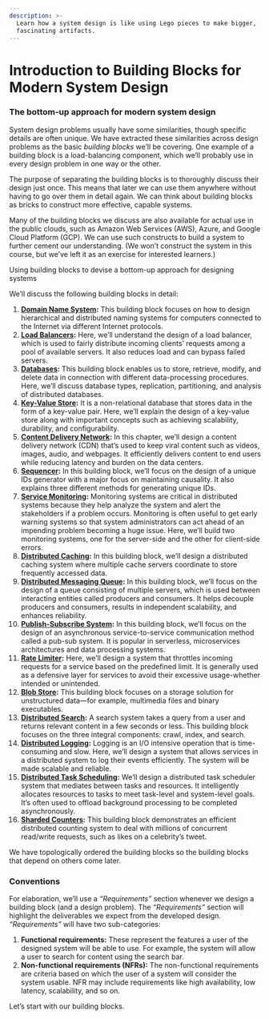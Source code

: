 ```yaml
---
description: >-
  Learn how a system design is like using Lego pieces to make bigger,
  fascinating artifacts.
---
```


# Introduction to Building Blocks for Modern System Design

### The bottom-up approach for modern system design <a href="#the-bottom-up-approach-for-modern-system-design" id="the-bottom-up-approach-for-modern-system-design"></a>

System design problems usually have some similarities, though specific details are often unique. We have extracted these similarities across design problems as the basic _building blocks_ we’ll be covering. One example of a building block is a load-balancing component, which we’ll probably use in every design problem in one way or the other.

The purpose of separating the building blocks is to thoroughly discuss their design just once. This means that later we can use them anywhere without having to go over them in detail again. We can think about building blocks as bricks to construct more effective, capable systems.

Many of the building blocks we discuss are also available for actual use in the public clouds, such as Amazon Web Services (AWS), Azure, and Google Cloud Platform (GCP). We can use such constructs to build a system to further cement our understanding. (We won’t construct the system in this course, but we’ve left it as an exercise for interested learners.)

Using building blocks to devise a bottom-up approach for designing systems

We’ll discuss the following building blocks in detail:

1. [**Domain Name System**](../domain-name-system.md)**:** This building block focuses on how to design hierarchical and distributed naming systems for computers connected to the Internet via different Internet protocols.
2. [**Load Balancers**](../load-balancers.md)**:** Here, we’ll understand the design of a load balancer, which is used to fairly distribute incoming clients’ requests among a pool of available servers. It also reduces load and can bypass failed servers.
3. [**Databases**](../databases.md)**:** This building block enables us to store, retrieve, modify, and delete data in connection with different data-processing procedures. Here, we’ll discuss database types, replication, partitioning, and analysis of distributed databases.
4. [**Key-Value Store**](../key-value-store/)**:** It is a non-relational database that stores data in the form of a key-value pair. Here, we’ll explain the design of a key-value store along with important concepts such as achieving scalability, durability, and configurability.
5. [**Content Delivery Network**](../content-delivery-network-cdn/)**:** In this chapter, we’ll design a content delivery network (CDN) that’s used to keep viral content such as videos, images, audio, and webpages. It efficiently delivers content to end users while reducing latency and burden on the data centers.
6. [**Sequencer**](../sequencer.md)**:** In this building block, we’ll focus on the design of a unique IDs generator with a major focus on maintaining causality. It also explains three different methods for generating unique IDs.
7. [**Service Monitoring**](../distributed-monitoring.md)**:** Monitoring systems are critical in distributed systems because they help analyze the system and alert the stakeholders if a problem occurs. Monitoring is often useful to get early warning systems so that system administrators can act ahead of an impending problem becoming a huge issue. Here, we’ll build two monitoring systems, one for the server-side and the other for client-side errors.
8. [**Distributed Caching**](../distributed-cache.md)**:** In this building block, we’ll design a distributed caching system where multiple cache servers coordinate to store frequently accessed data.
9. [**Distributed Messaging Queue**](../distributed-messaging-queue.md)**:** In this building block, we’ll focus on the design of a queue consisting of multiple servers, which is used between interacting entities called producers and consumers. It helps decouple producers and consumers, results in independent scalability, and enhances reliability.
10. [**Publish-Subscribe System**](../pub-sub/system-design-the-pub-sub-abstraction.md)**:** In this building block, we’ll focus on the design of an asynchronous service-to-service communication method called a pub-sub system. It is popular in serverless, microservices architectures and data processing systems.
11. [**Rate Limiter**](../rate-limiter.md)**:** Here, we’ll design a system that throttles incoming requests for a service based on the predefined limit. It is generally used as a defensive layer for services to avoid their excessive usage-whether intended or unintended.
12. [**Blob Store**](../blob-store.md)**:** This building block focuses on a storage solution for unstructured data—for example, multimedia files and binary executables.
13. [**Distributed Search**](../distributed-search.md)**:** A search system takes a query from a user and returns relevant content in a few seconds or less. This building block focuses on the three integral components: crawl, index, and search.
14. [**Distributed Logging**](../distributed-logging.md)**:** Logging is an I/O intensive operation that is time-consuming and slow. Here, we’ll design a system that allows services in a distributed system to log their events efficiently. The system will be made scalable and reliable.
15. [**Distributed Task Scheduling**](../distributed-task-scheduler.md)**:** We’ll design a distributed task scheduler system that mediates between tasks and resources. It intelligently allocates resources to tasks to meet task-level and system-level goals. It’s often used to offload background processing to be completed asynchronously.
16. [**Sharded Counters**](../sharded-counters.md)**:** This building block demonstrates an efficient distributed counting system to deal with millions of concurrent read/write requests, such as likes on a celebrity’s tweet.

We have topologically ordered the building blocks so the building blocks that depend on others come later.

### Conventions <a href="#conventions" id="conventions"></a>

For elaboration, we’ll use a _“Requirements”_ section whenever we design a building block (and a design problem). The _“Requirements”_ section will highlight the deliverables we expect from the developed design. _“Requirements”_ will have two sub-categories:

1. **Functional requirements:** These represent the features a user of the designed system will be able to use. For example, the system will allow a user to search for content using the search bar.
2. **Non-functional requirements (NFRs):** The non-functional requirements are criteria based on which the user of a system will consider the system usable. NFR may include requirements like high availability, low latency, scalability, and so on.

Let’s start with our building blocks.
